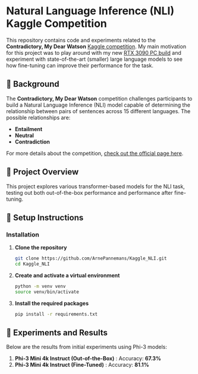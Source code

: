 # Natural Language Inference (NLI) Kaggle Competition

This repository contains code and experiments related to the **Contradictory, My Dear Watson** [Kaggle competition](https://www.kaggle.com/competitions/contradictory-my-dear-watson). My main motivation for this project was to play around with my new [RTX 3090 PC build](https://pcpartpicker.com/user/arnePannemans/saved/MgtPzy) and experiment with state-of-the-art (smaller) large language models to see how fine-tuning can improve their performance for the task.


## 📖 Background

The **Contradictory, My Dear Watson** competition challenges participants to build a Natural Language Inference (NLI) model capable of determining the relationship between pairs of sentences across 15 different languages. The possible relationships are:

- **Entailment**
- **Neutral**
- **Contradiction**

For more details about the competition, [check out the official page here](https://www.kaggle.com/competitions/contradictory-my-dear-watson).

## 🚀 Project Overview

This project explores various transformer-based models for the NLI task, testing out both out-of-the-box performance and performance after fine-tuning.

## 🧰 Setup Instructions

### Installation

1. **Clone the repository**

    ```bash
    git clone https://github.com/ArnePannemans/Kaggle_NLI.git
    cd Kaggle_NLI
    ```

2. **Create and activate a virtual environment**

    ```bash
    python -m venv venv
    source venv/bin/activate 
    ```

3. **Install the required packages**

    ```bash
    pip install -r requirements.txt
    ```

## 📝 Experiments and Results

Below are the results from initial experiments using Phi-3 models:

1. **Phi-3 Mini 4k Instruct (Out-of-the-Box)** : Accuracy: **67.3%**
2. **Phi-3 Mini 4k Instruct (Fine-Tuned)** : Accuracy: **81.1%**
